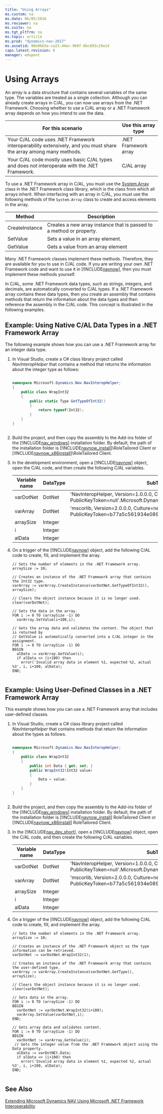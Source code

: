 ```yaml
---
title: "Using Arrays"
ms.custom: na
ms.date: 06/05/2016
ms.reviewer: na
ms.suite: na
ms.tgt_pltfrm: na
ms.topic: article
ms.prod: "dynamics-nav-2017"
ms.assetid: 88e06b5a-ca23-44ec-968f-8bc693c19a1d
caps.latest.revision: 8
manager: edupont
---
```

# Using Arrays
An *array* is a data structure that contains several variables of the same type. The variables are treated as a single collection. Although you can already create arrays in C/AL, you can now use arrays from the .NET Framework. Choosing whether to use a C/AL array or a .NET Framework array depends on how you intend to use the data.  
  
|For this scenario|Use this array type|  
|-----------------------|-------------------------|  
|Your C/AL code uses .NET Framework interoperability extensively, and you must share the array among many methods.|.NET Framework array|  
|Your C/AL code mostly uses basic C/AL types and does not interoperate with the .NET Framework.|C/AL array|  
  
 To use a .NET Framework array in C/AL, you must use the [System.Array](http://go.microsoft.com/fwlink/?LinkID=203944&clcid=0x409) class in the .NET Framework class library, which is the class from which all arrays inherit. When interfacing with an array in C/AL, you must use the following methods of the `System.Array` class to create and access elements in the array.  
  
|Method|Description|  
|------------|-----------------|  
|CreateInstance|Creates a new array instance that is passed to a method or property.|  
|SetValue|Sets a value in an array element.|  
|GetValue|Gets a value from an array element|  
  
 Many .NET Framework classes implement these methods. Therefore, they are available for you to use in C/AL code. If you are writing your own .NET Framework code and want to use it in [!INCLUDE[navnow](includes/navnow_md.md)], then you must implement these methods yourself.  
  
 In C/AL, some .NET Framework data types, such as strings, integers, and decimals, are automatically converted to C/AL types. If a .NET Framework array contains these data types, then you create an assembly that contains methods that return the information about the data types and then reference the assembly in the C/AL code. This concept is illustrated in the following examples.  
  
## Example: Using Native C/AL Data Types in a .NET Framework Array  
 The following example shows how you can use a .NET Framework array for an integer data type.  
  
1.  In Visual Studio, create a C\# class library project called *NavInteropHelper* that contains a method that returns the information about the integer type as follows:  
  
    ```c#  
  
    namespace Microsoft.Dynamics.Nav.NavInteropHelper;  
    {  
        public class WrapInt32  
        {  
            public static Type GetTypeOfInt32()  
            {  
                return typeof(Int32);  
            }  
        }  
    }  
  
    ```  
  
2.  Build the project, and then copy the assembly to the Add-ins folder of the [!INCLUDE[nav_windows](includes/nav_windows_md.md)] installation folder. By default, the path of the installation folder is [!INCLUDE[navnow_install](includes/navnow_install_md.md)]\\RoleTailored Client or [!INCLUDE[navnow_x86install](includes/navnow_x86install_md.md)]\\RoleTailored Client.  
  
3.  In the development environment, open a [!INCLUDE[navnow](includes/navnow_md.md)] object, open the C/AL code, and then create the following C/AL variables.  
  
    |Variable name|DataType|SubType|  
    |-------------------|--------------|-------------|  
    |varDotNet|DotNet|'NavInteropHelper, Version=1.0.0.0, Culture=neutral, PublicKeyToken=null'.Microsoft.Dynamics.Nav.NavInteropHelper.WrapInt32|  
    |varArray|DotNet|'mscorlib, Version=2.0.0.0, Culture=neutral, PublicKeyToken=b77a5c561934e089'.System.Array|  
    |arraySize|Integer||  
    |i|Integer||  
    |alData|Integer||  
  
4.  On a trigger of the [!INCLUDE[navnow](includes/navnow_md.md)] object, add the following C/AL code to create, fill, and implement the array.  
  
    ```  
    // Sets the number of elements in the .NET Framework array.  
    arraySize := 10;  
  
    // Creates an instance of the .NET Framework array that contains the Int32 type.  
    varArray := varArray.CreateInstance(varDotNet.GetTypeOfInt32(), arraySize);  
  
    // Clears the object instance because it is no longer used.  
    clear(varDotNet);  
  
    // Sets the data in the array.  
    FOR i := 0 TO (arraySize -1) DO  
      varArray.SetValue(i+100,i);  
  
    // Gets the array data and validates the content. The object that is returned by  
    // GetValue is automatically converted into a C/AL integer in the assignment.  
    FOR i := 0 TO (arraySize -1) DO  
    BEGIN  
      alData := varArray.GetValue(i);  
      if alData <> (i+100) then  
        error('Invalid array data in element %1, expected %2, actual %3', i, i+100, alData);  
    END;  
  
    ```  
  
## Example: Using User-Defined Classes in a .NET Framework Array  
 This example shows how you can use a .NET Framework array that includes user-defined classes.  
  
1.  In Visual Studio, create a C\# class library project called *NavInteropHelper* that contains methods that return the information about the types as follows.  
  
    ```c#  
  
    namespace Microsoft.Dynamics.Nav.NavInteropHelper;  
    {  
        public class WrapInt32  
        {  
            public int Data { get; set; }  
            public WrapInt32(Int32 value)  
            {  
                Data = value;  
            }  
        }  
    }  
  
    ```  
  
2.  Build the project, and then copy the assembly to the Add-ins folder of the [!INCLUDE[nav_windows](includes/nav_windows_md.md)] installation folder. By default, the path of the installation folder is [!INCLUDE[navnow_install](includes/navnow_install_md.md)] RoleTailored Client or [!INCLUDE[navnow_x86install](includes/navnow_x86install_md.md)] RoleTailored Client.  
  
3.  In the [!INCLUDE[nav_dev_short](includes/nav_dev_short_md.md)], open a [!INCLUDE[navnow](includes/navnow_md.md)] object, open the C/AL code, and then create the following C/AL variables.  
  
    |Variable name|DataType|SubType|  
    |-------------------|--------------|-------------|  
    |varDotNet|DotNet|'NavInteropHelper, Version=1.0.0.0, Culture=neutral, PublicKeyToken=null'.Microsoft.Dynamics.Nav.NavInteropHelper.WrapInt32|  
    |varArray|DotNet|'mscorlib, Version=2.0.0.0, Culture=neutral, PublicKeyToken=b77a5c561934e089'.System.Array|  
    |arraySize|Integer||  
    |i|Integer||  
    |alData|Integer||  
  
4.  On a trigger of the [!INCLUDE[navnow](includes/navnow_md.md)] object, add the following C/AL code to create, fill, and implement the array.  
  
    ```  
    // Sets the number of elements in the .NET Framework array.  
    arraySize := 10;  
  
    // Creates an instance of the .NET Framework object so the type information can be retrieved.  
    varDotNet := varDotNet.WrapInt32(1);  
  
    // Creates an instance of the .NET Framework array that contains the user-defined type.  
    varArray := varArray.CreateInstance(varDotNet.GetType(), arraySize);  
  
    // Clears the object instance because it is no longer used.  
    clear(varDotNet);  
  
    // Sets data in the array.  
    FOR i := 0 TO (arraySize -1) DO  
    BEGIN  
      varDotNet := varDotNet.WrapInt32(i+100);  
      varArray.SetValue(varDotNet,i);  
    END;  
  
    // Gets array data and validates content.  
    FOR i := 0 TO (arraySize -1) DO  
    BEGIN  
      varDotNet := varArray.GetValue(i);  
     // Gets the integer value from the .NET Framework object using the Data property.   
      alData := varDotNEt.Data;  
      if alData <> (i+100) then  
        error('Invalid array data in element %1, expected %2, actual %3', i, i+100, alData);  
    END;  
  
    ```  
  
## See Also  
 [Extending Microsoft Dynamics NAV Using Microsoft .NET Framework Interoperability](Extending-Microsoft-Dynamics-NAV-Using-Microsoft-.NET-Framework-Interoperability.md)